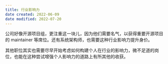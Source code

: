 ```yaml
---
title: 行业影响力
date created: 2022-06-09
date modified: 2022-07-20
---
```


公司好像开源项目组，更注重这一块儿，因为他们需要名气，以获得重要开源项目的 maintainer 等席位。还有系统架构师，也需要这种行业影响力提升身价。

其他职位其实也需要尽早开始考虑如何构建个人在行业的影响力，微不足道的岗位，也能在这种尝试增强个人影响力的道路上有所其他的收获。
